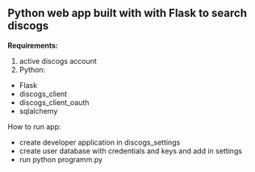 
## Python web app built with with Flask to search discogs

**Requirements:**
1. active discogs account
2. Python:
- Flask
- discogs_client
- discogs_client_oauth
- sqlalchemy


How to run app:
- create developer application in discogs_settings
- create user database with credentials and keys and add in settings
- run python programm.py

